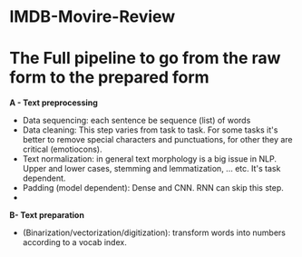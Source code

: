 # IMDB-Movire-Review
# The Full pipeline to go from the raw form to the prepared form
__A - Text preprocessing__

  - Data sequencing: each sentence be sequence (list) of words
  - Data cleaning: This step varies from task to task. For some tasks it's better to remove special characters and punctuations, for other they are critical (emotiocons).
  - Text normalization: in general text morphology is a big issue in NLP. Upper and lower cases, stemming and lemmatization, ... etc. It's task dependent.
  - Padding (model dependent): Dense and CNN. RNN can skip this step.
  - 
__B- Text preparation__

  - (Binarization/vectorization/digitization): transform words into numbers according to a vocab index.

